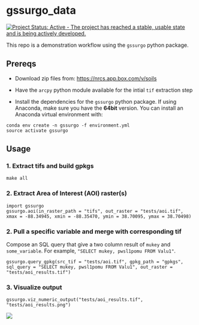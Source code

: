 # gssurgo_data

[![Project Status: Active - The project has reached a stable, usable state and is being actively developed.](http://www.repostatus.org/badges/latest/active.svg)](http://www.repostatus.org/#active)

This repo is a demonstration workflow using the `gssurgo` python package. 

## Prereqs

* Download zip files from: https://nrcs.app.box.com/v/soils

* Have the `arcpy` python module available for the intial `tif` extraction step

* Install the dependencies for the `gssurgo` python package. If using Anaconda, make sure you have the **64bit** version. You can install an Anaconda virtual environment with:

```
conda env create -n gssurgo -f environment.yml
source activate gssurgo
```

## Usage

### 1. Extract tifs and build gpkgs

`make all`

### 2. Extract Area of Interest (AOI) raster(s)

```
import gssurgo
gssurgo.aoi(in_raster_path = "tifs", out_raster = "tests/aoi.tif", xmax = -88.34945, xmin = -88.35470, ymin = 38.70095, ymax = 38.70498)
```

### 2. Pull a specific variable and merge with corresponding tif

Compose an SQL query that give a two column result of `mukey` and `some_variable`. For example, `"SELECT mukey, pwsl1pomu FROM Valu1"`. 

```
gssurgo.query_gpkg(src_tif = "tests/aoi.tif", gpkg_path = "gpkgs", sql_query = "SELECT mukey, pwsl1pomu FROM Valu1", out_raster = "tests/aoi_results.tif")    
```

### 3. Visualize output

```
gssurgo.viz_numeric_output("tests/aoi_results.tif", "tests/aoi_results.png")
```

![](tests/aoi_results.png)
